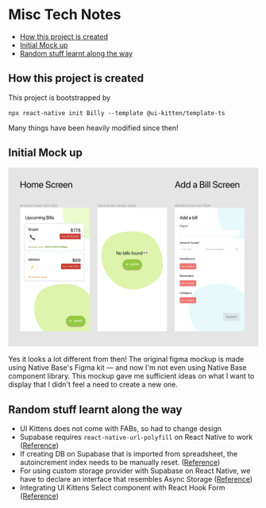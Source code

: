 # Misc Tech Notes <!-- omit in toc -->

- [How this project is created](#how-this-project-is-created)
- [Initial Mock up](#initial-mock-up)
- [Random stuff learnt along the way](#random-stuff-learnt-along-the-way)

## How this project is created

This project is bootstrapped by 
```
npx react-native init Billy --template @ui-kitten/template-ts
```

Many things have been heavily modified since then!

## Initial Mock up

![](demo/initial_mockup.png)

Yes it looks a lot different from then! The original figma mockup is made using Native Base's Figma kit — and now I'm not even using Native Base component library. This mockup gave me sufficient ideas on what I want to display that I didn't feel a need to create a new one.

## Random stuff learnt along the way

- UI Kittens does not come with FABs, so had to change design
- Supabase requires `react-native-url-polyfill` on React Native to work ([Reference](https://justinnoel.dev/2020/12/08/react-native-urlsearchparams-error-not-implemented/))
- If creating DB on Supabase that is imported from spreadsheet, the autoincrement index needs to be manually reset. ([Reference](https://github.com/supabase/supabase/issues/1804))
- For using custom storage provider with Supabase on React Native, we have to declare an interface that resembles Async Storage ([Reference](https://github.com/supabase/supabase/issues/6348))
- Integrating UI Kittens Select component with React Hook Form ([Reference](https://github.com/react-hook-form/react-hook-form/discussions/8187))